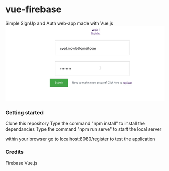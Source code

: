 # vue-firebase
Simple SignUp and Auth web-app made with Vue.js
![demo](demo.gif)

### Getting started

Clone this repository
Type the command "npm install" to install the dependancies
Type the command "npm run serve" to start the local server

within your browser go to localhost:8080/register to test the application



### Credits
Firebase
Vue.js



